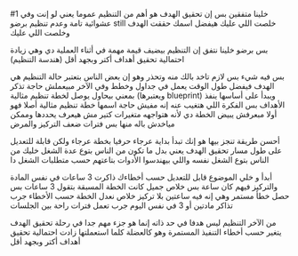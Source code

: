#1
خلينا متفقين بس إن تحقيق الهدف هو أهم من التنظيم عموما
يعني لو إنت وفي عشوائية تامة وعدم تنظيم برضو  still خلصت اللي عليك
هيفضل اسمك حققت الهدف وخلصت اللي عليك

بس برضو خلينا نتفق إن التنظيم بيضيف قيمة مهمة في أثناء العملية دي
وهي زيادة احتمالية تحقيق أهداف أكتر وبجهد أقل 
(هندسة التنظيم)

بس فيه شيء بس لازم تاخد بالك منه وتحذر
وهو إن بعض الناس بتعتبر حالة التنظيم هي الهدف
فيفضل طول الوقت يعمل في جداول وخطط
وفي الآخر مبيعملش حاجة تذكر
بمعني بيحاول يوصل لخطة تنظيم مثالية (ويعتبرها blueprint) ويبدأ على أساسها ينفذ الأهداف
بس الفكرة اللي هتغيب عنه إنه مفيش حاجة اسمها خطة تنظيم مثالية أصلا
فهو أولا مبعرفش يبيض الخطة دي 
ﻷنه هتواجهه متغيرات كتير مش هيعرف يحددها وممكن مياخدش باله منها
بس فترات ضعف التركيز والمرض 

أحسن طريقة تنجز بيها
هو إنك تبدأ بداية عرجاء حرفيا
بخطة عرجاء
ولكن قابلة للتعديل على طول مسار تحقيق الهدف
يعني بدل ما تكون من الناس بتوع عدة الشغل
خليك من الناس بتوع الشغل نفسه
واللي بيهندسوا الأدوات بتاعتهم حسب متطلبات الشغل دا

أبدأ و خلي الموضوع قابل للتعديل حسب أخطاءك 
ذاكرت 3 ساعات في نفس المادة والتركيز فيهم كان ساعة بس
خلاص جميل كانت الخطة المسبقة بتقول 3 ساعات بس حصل خطأ مستمر وهي إنه فيه ساعتين بلا تركيز
خلاص نعدل الخطة حسب الأخطاء
جرب تذاكر مادتين أو 3 في نفس اليوم
جرب تعمل فترات راحة بين الجلسات

من الآخر التنظيم ليس هدفا في حد ذاته
إنما هو جزء مهم جدا في رحلة تحقيق الهدف يتغير حسب أخطاء التنفيذ المستمرة
وهو كالعضلة 
كلما استعملتها
زادت احتمالية تحقيق أهداف أكتر وبجهد أقل 
